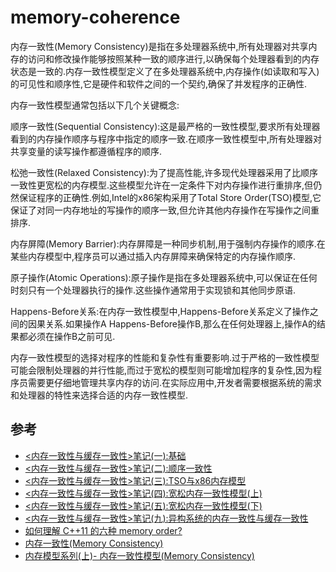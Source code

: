 
# memory-coherence

内存一致性(Memory Consistency)是指在多处理器系统中,所有处理器对共享内存的访问和修改操作能够按照某种一致的顺序进行,以确保每个处理器看到的内存状态是一致的.内存一致性模型定义了在多处理器系统中,内存操作(如读取和写入)的可见性和顺序性,它是硬件和软件之间的一个契约,确保了并发程序的正确性.

内存一致性模型通常包括以下几个关键概念:

顺序一致性(Sequential Consistency):这是最严格的一致性模型,要求所有处理器看到的内存操作顺序与程序中指定的顺序一致.在顺序一致性模型中,所有处理器对共享变量的读写操作都遵循程序的顺序.

松弛一致性(Relaxed Consistency):为了提高性能,许多现代处理器采用了比顺序一致性更宽松的内存模型.这些模型允许在一定条件下对内存操作进行重排序,但仍然保证程序的正确性.例如,Intel的x86架构采用了Total Store Order(TSO)模型,它保证了对同一内存地址的写操作的顺序一致,但允许其他内存操作在写操作之间重排序.

内存屏障(Memory Barrier):内存屏障是一种同步机制,用于强制内存操作的顺序.在某些内存模型中,程序员可以通过插入内存屏障来确保特定的内存操作顺序.

原子操作(Atomic Operations):原子操作是指在多处理器系统中,可以保证在任何时刻只有一个处理器执行的操作.这些操作通常用于实现锁和其他同步原语.

Happens-Before关系:在内存一致性模型中,Happens-Before关系定义了操作之间的因果关系.如果操作A Happens-Before操作B,那么在任何处理器上,操作A的结果都必须在操作B之前可见.

内存一致性模型的选择对程序的性能和复杂性有重要影响.过于严格的一致性模型可能会限制处理器的并行性能,而过于宽松的模型则可能增加程序的复杂性,因为程序员需要更仔细地管理共享内存的访问.在实际应用中,开发者需要根据系统的需求和处理器的特性来选择合适的内存一致性模型.

## 参考

- [<内存一致性与缓存一致性>笔记(一):基础](https://zhuanlan.zhihu.com/p/563126142)
- [<内存一致性与缓存一致性>笔记(二):顺序一致性](https://zhuanlan.zhihu.com/p/563126470)
- [<内存一致性与缓存一致性>笔记(三):TSO与x86内存模型](https://zhuanlan.zhihu.com/p/563126878)
- [<内存一致性与缓存一致性>笔记(四):宽松内存一致性模型(上)](https://zhuanlan.zhihu.com/p/563127372)
- [<内存一致性与缓存一致性>笔记(五):宽松内存一致性模型(下)](https://zhuanlan.zhihu.com/p/563128252)
- [<内存一致性与缓存一致性>笔记(九):异构系统的内存一致性与缓存一致性](https://zhuanlan.zhihu.com/p/563335753)
- [如何理解 C++11 的六种 memory order?](https://www.zhihu.com/question/24301047)
- [内存一致性(Memory Consistency)](https://zhuanlan.zhihu.com/p/422848235)
- [内存模型系列(上)- 内存一致性模型(Memory Consistency)](https://www.cnblogs.com/Kimbing-Ng/p/12829678.html)
